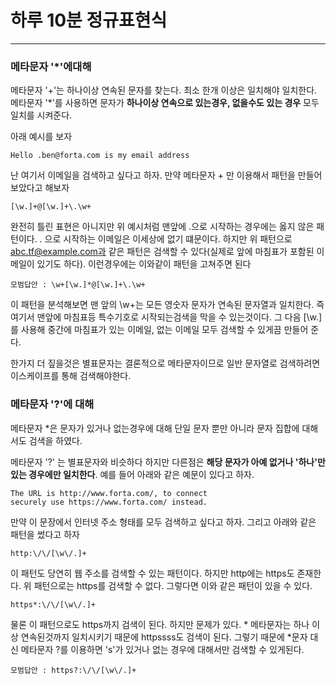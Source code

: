 하루 10분 정규표현식
===
***

### 메타문자 '\*'에대해

메타문자 '+'는 하나이상 연속된 문자를 찾는다. 최소 한개 이상은 일치해야 일치한다. 메타문자 '\*'를 사용하면 문자가 **하나이상 연속으로 있는경우, 없을수도 있는 경우** 모두 일치를 시켜준다.

아래 예시를 보자

    Hello .ben@forta.com is my email address
    
난 여기서 이메일을 검색하고 싶다고 하자. 만약 메타문자 + 만 이용해서 패턴을 만들어 보았다고 해보자

    [\w.]+@[\w.]+\.\w+

완전히 틀린 표현은 아니지만 위 예시처럼 맨앞에 .으로 시작하는 경우에는 옳지 않은 패턴이다. . 으로 시작하는 이메일은 이세상에 없기 떄문이다. 하지만 위 패턴으로 abc.tf@example.com과 같은 패턴은 검색할 수 있다(실제로 앞에 마침표가 포함된 이메일이 있기도 하다). 이런경우에는 이와같이 패턴을 고쳐주면 된다

    모범답안 : \w+[\w.]*@[\w.]+\.\w+

이 패턴을 분석해보면 맨 앞의 \w+는 모든 영숫자 문자가 연속된 문자열과 일치한다. 즉 여기서 맨앞에 마침표등 특수기호로 시작되는검색을 막을 수 있는것이다.
그 다음 [\w.]를 사용해 중간에 마침표가 있는 이메일, 없는 이메일 모두 검색할 수 있게끔 만들어 준다.

한가지 더 짚을것은 별표문자는 결론적으로 메타문자이므로 일반 문자열로 검색하려면 이스케이프를 통해 검색해야한다.

### 메타문자 '?'에 대해

메타문자 \*은 문자가 있거나 없는경우에 대해 단일 문자 뿐만 아니라 문자 집합에 대해서도 검색을 하였다.

메타문자 '?' 는 별표문자와 비슷하다 하지만 다른점은 **해당 문자가 아예 없거나 '하나'만 있는 경우에만 일치한다**. 예를 들어 아래와 같은 예문이 있다고 하자.

    The URL is http://www.forta.com/, to connect
    securely use https://www.forta.com/ instead.

만약 이 문장에서 인터넷 주소 형태를 모두 검색하고 싶다고 하자. 그리고 아래와 같은 패턴을 썼다고 하자

    http:\/\/[\w\/.]+

이 패턴도 당연히 웹 주소를 검색할 수 있는 패턴이다. 하지만 http에는 https도 존재한다. 위 패턴으로는 https를 검색할 수 없다. 그렇다면 이와 같은 패턴이 있을 수 있다.

    https*:\/\/[\w\/.]+

물론 이 패턴으로도 https까지 검색이 된다. 하지만 문제가 있다. \* 메타문자는 하나 이상 연속된것까지 일치시키기 때문에 httpssss도 검색이 된다. 그렇기 때문에 \*문자 대신 메타문자 ?를 이용하면 's'가 있거나 없는 경우에 대해서만 검색할 수 있게된다.

    모범답안 : https?:\/\/[\w\/.]+